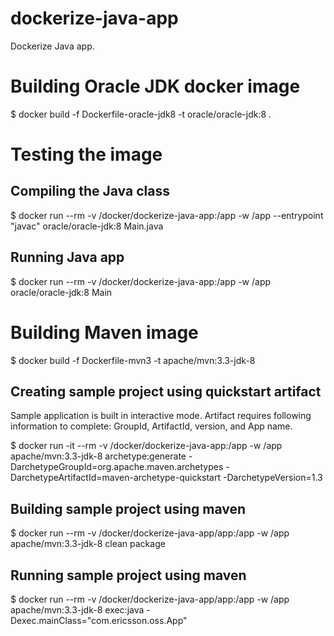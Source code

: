 # dockerize-java-app
Dockerize Java app.

# Building Oracle JDK docker image

$ docker build -f Dockerfile-oracle-jdk8 -t oracle/oracle-jdk:8 .

# Testing the image

## Compiling the Java class
$ docker run --rm -v /docker/dockerize-java-app:/app -w /app --entrypoint "javac" oracle/oracle-jdk:8 Main.java

## Running Java app
$ docker run --rm -v /docker/dockerize-java-app:/app -w /app oracle/oracle-jdk:8 Main

# Building Maven image

$ docker build -f Dockerfile-mvn3 -t apache/mvn:3.3-jdk-8

## Creating sample project using quickstart artifact

Sample application is built in interactive mode. Artifact requires following information to complete:
GroupId, ArtifactId, version, and App name.

$ docker run -it --rm -v /docker/dockerize-java-app:/app -w /app apache/mvn:3.3-jdk-8 archetype:generate -DarchetypeGroupId=org.apache.maven.archetypes -DarchetypeArtifactId=maven-archetype-quickstart -DarchetypeVersion=1.3

## Building sample project using maven

$ docker run --rm -v /docker/dockerize-java-app/app:/app -w /app apache/mvn:3.3-jdk-8 clean package

## Running sample project using maven

$ docker run --rm -v /docker/dockerize-java-app/app:/app -w /app apache/mvn:3.3-jdk-8 exec:java -Dexec.mainClass="com.ericsson.oss.App"